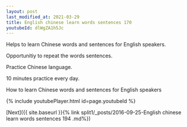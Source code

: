 ```yaml
---
layout: post
last_modified_at: 2021-03-29
title: English chinese learn words sentences 170 
youtubeId: dlWgZA1h5Jc
---
```

 
 
Helps to learn Chinese words and sentences for English speakers.

Opportunitiy to repeat the words sentences. 

Practice Chinese language. 
 
10 minutes practice every day. 
 
How to learn Chinese words and sentences for English speakers 
 
{% include youtubePlayer.html id=page.youtubeId %}
 
 
[Next]({{ site.baseurl }}{% link  split1/_posts/2016-09-25-English chinese learn words sentences 194 .md%})
 
